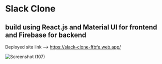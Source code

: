 # Slack Clone 

## build using React.js and Material UI for frontend and Firebase for backend

Deployed site link --> https://slack-clone-ffbfe.web.app/


![Screenshot (107)](https://user-images.githubusercontent.com/49774999/115567459-e85d5b00-a2d8-11eb-922f-09f60f1a1060.png)


